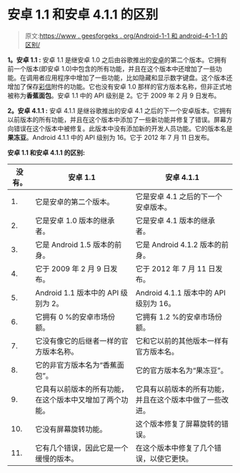 # 安卓 1.1 和安卓 4.1.1 的区别

> 原文:[https://www . geesforgeks . org/Android-1-1 和 android-4-1-1 的区别/](https://www.geeksforgeeks.org/difference-between-android-1-1-and-android-4-1-1/)

**1。安卓 1.1 :**
安卓 1.1 是继安卓 1.0 之后由谷歌推出的[安卓](https://www.geeksforgeeks.org/introduction-to-android-development/)的第二个版本。它拥有前一个版本(即安卓 1.0)中包含的所有功能，并且在这个版本中还增加了一些功能。在调用者应用程序中增加了一些功能，比如隐藏和显示数字键盘。这个版本还增加了保存[彩信](https://www.geeksforgeeks.org/what-is-mmsmultimedia-messaging-service/)附件的功能。它也没有安卓 1.0 那样的官方版本名称，但非正式地被称为**香蕉面包**。安卓 1.1 中的 API 级别是 2。它于 2009 年 2 月 9 日发布。

**2。安卓 4.1.1 :**
安卓 4.1.1 是继谷歌推出的安卓 4.1 之后的下一个安卓版本。它拥有以前版本的所有功能，并且在这个版本中添加了一些新功能并修复了错误。屏幕方向错误在这个版本中被修复。此版本中没有添加新的开发人员功能。它的版本名是**果冻豆**。Android 4.1.1 中的 API 级别为 16。它于 2012 年 7 月 11 日发布。

**安卓 1.1 和安卓 4.1.1 的区别:**

<center>

| 没有。 | 安卓 1.1 | 安卓 4.1.1 |
| --- | --- | --- |
| 1. | 它是安卓的第二个版本。 | 它是安卓 4.1 之后的下一个安卓版本。 |
| 2. | 它是安卓 1.0 版本的继承者。 | 它是安卓 4.1 版本的继承者。 |
| 3. | 它是 Android 1.5 版本的前身。 | 它是 Android 4.1.2 版本的前身。 |
| 4. | 它于 2009 年 2 月 9 日发布。 | 它于 2012 年 7 月 11 日发布。 |
| 5. | Android 1.1 版本中的 API 级别为 2。 | Android 4.1.1 版本中的 API 级别为 16。 |
| 6. | 它拥有 0 %的安卓市场份额。 | 它拥有 1.2 %的安卓市场份额。 |
| 7. | 它没有像它的后继者一样的官方版本名称。 | 它和它以前的其他版本一样有官方版本名。 |
| 8. | 它的非官方版本名为“香蕉面包”。 | 它的官方版本名为“果冻豆”。 |
| 9. | 它具有以前版本的所有功能，在这个版本中又增加了两个功能。 | 它具有以前版本的所有功能，并且在这个版本中做了一些改进。 |
| 10. | 它没有屏幕旋转功能。 | 这个版本修复了屏幕旋转的错误。 |
| 11. | 它有几个错误，因此它是一个缓慢的版本。 | 在这个版本中修复了几个错误，以使它更快。 |

</center>
